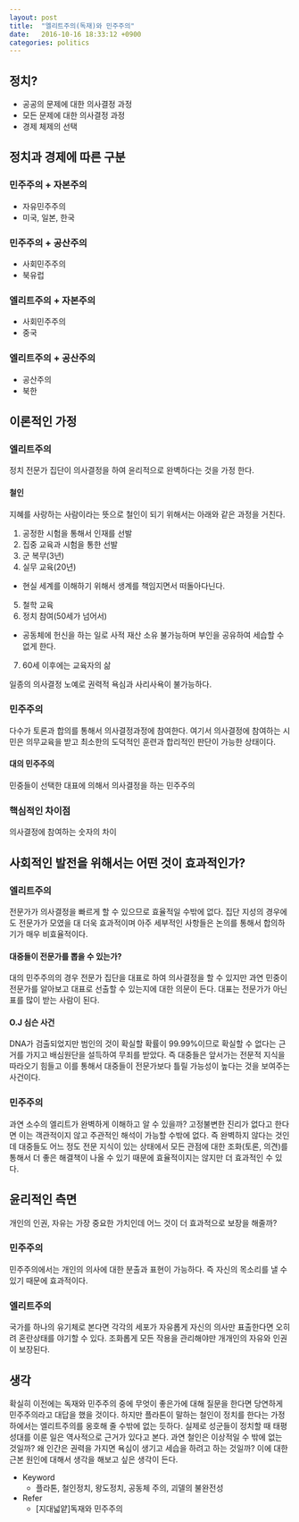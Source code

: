 ```yaml
---
layout: post
title:  "엘리트주의(독재)와 민주주의"
date:   2016-10-16 18:33:12 +0900
categories: politics
---
```


## 정치?

- 공공의 문제에 대한 의사결정 과정
- 모든 문제에 대한 의사결정 과정
- 경제 체제의 선택

## 정치과 경제에 따른 구분

### 민주주의 + 자본주의
- 자유민주주의
- 미국, 일본, 한국

### 민주주의 + 공산주의
- 사회민주주의
- 북유럽

### 엘리트주의 + 자본주의
- 사회민주주의
- 중국

### 엘리트주의 + 공산주의
- 공산주의
- 북한

## 이론적인 가정

### 엘리트주의
정치 전문가 집단이 의사결정을 하여 윤리적으로 완벽하다는 것을 가정 한다.

#### 철인
지혜를 사랑하는 사람이라는 뜻으로 철인이 되기 위해서는 아래와 같은 과정을 거친다.

1. 공정한 시험을 통해서 인재를 선발
2. 집중 교육과 시험을 통한 선발
3. 군 복무(3년)
4. 실무 교육(20년)
  - 현실 세계를 이해하기 위해서 생계를 책임지면서 떠돌아다닌다.
5. 철학 교육
6. 정치 참여(50세가 넘어서)
  - 공동체에 헌신을 하는 일로 사적 재산 소유 불가능하며 부인을 공유하여 세습할 수 없게 한다.
7. 60세 이후에는 교육자의 삶

일종의 의사결정 노예로 권력적 욕심과 사리사욕이 불가능하다.

### 민주주의
다수가 토론과 합의를 통해서 의사결정과정에 참여한다.
여기서 의사결정에 참여하는 시민은 의무교육을 받고 최소한의 도덕적인 훈련과 합리적인 판단이 가능한 상태이다.

#### 대의 민주주의
민중들이 선택한 대표에 의해서 의사결정을 하는 민주주의

### 핵심적인 차이점
의사결정에 참여하는 숫자의 차이

## 사회적인 발전을 위해서는 어떤 것이 효과적인가?

### 엘리트주의
전문가가 의사결정을 빠르게 할 수 있으므로 효율적일 수밖에 없다. 집단 지성의 경우에도 전문가가 모였을 대 더욱 효과적이며 아주 세부적인 사항들은 논의를 통해서 합의하기가 매우 비효율적이다.

#### 대중들이 전문가를 뽑을 수 있는가?
대의 민주주의의 경우 전문가 집단을 대표로 하여 의사결정을 할 수 있지만 과연 민중이 전문가를 알아보고 대표로 선출할 수 있는지에 대한 의문이 든다.
대표는 전문가가 아닌 표를 많이 받는 사람이 된다.

#### O.J 심슨 사건
DNA가 검출되었지만 범인의 것이 확실할 확률이 99.99%이므로 확실할 수 없다는 근거를 가지고 배심원단을 설득하여 무죄를 받았다. 즉 대중들은 앞서가는 전문적 지식을 따라오기 힘들고 이를 통해서 대중들이 전문가보다 틀릴 가능성이 높다는 것을 보여주는 사건이다.

### 민주주의
과연 소수의 엘리트가 완벽하게 이해하고 알 수 있을까? 고정불변한 진리가 없다고 한다면 이는 객관적이지 않고 주관적인 해석이 가능할 수밖에 없다. 즉 완벽하지 않다는 것인데 대중들도 어느 정도 전문 지식이 있는 상태에서 모든 관점에 대한 조화(토론, 의견)를 통해서 더 좋은 해결책이 나올 수 있기 때문에 효율적이지는 않지만 더 효과적인 수 있다.

## 윤리적인 측면
개인의 인권, 자유는 가장 중요한 가치인데 어느 것이 더 효과적으로 보장을 해줄까?

### 민주주의
민주주의에서는 개인의 의사에 대한 분출과 표현이 가능하다. 즉 자신의 목소리를 낼 수 있기 때문에 효과적이다.

### 엘리트주의
국가를 하나의 유기체로 본다면 각각의 세포가 자유롭게 자신의 의사만 표출한다면 오히려 혼란상태를 야기할 수 있다. 조화롭게 모든 작용을 관리해야만 개개인의 자유와 인권이 보장된다.

## 생각
확실히 이전에는 독재와 민주주의 중에 무엇이 좋은가에 대해 질문을 한다면 당연하게 민주주의라고 대답을 했을 것이다. 하지만 플라톤이 말하는 철인이 정치를 한다는 가정하에서는 엘리트주의를 옹호해 줄 수밖에 없는 듯하다. 실제로 성군들이 정치할 때 태평성대를 이룬 일은 역사적으로 근거가 있다고 본다. 과연 철인은 이상적일 수 밖에 없는 것일까? 왜 인간은 권력을 가지면 욕심이 생기고 세습을 하려고 하는 것일까? 이에 대한 근본 원인에 대해서 생각을 해보고 싶은 생각이 든다.

- Keyword
  - 플라톤, 철인정치, 왕도정치, 공동체 주의, 괴델의 불완전성
- Refer
  - [지대넓얕]독재와 민주주의
